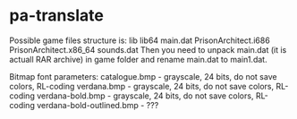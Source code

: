# pa-translate

Possible game files structure is:
lib
lib64
main.dat
PrisonArchitect.i686
PrisonArchitect.x86_64
sounds.dat
Then you need to unpack main.dat (it is actuall RAR archive) in game folder and rename main.dat to main1.dat.

Bitmap font parameters:
catalogue.bmp - grayscale, 24 bits, do not save colors, RL-coding
verdana.bmp - grayscale, 24 bits, do not save colors, RL-coding
verdana-bold.bmp - grayscale, 24 bits, do not save colors, RL-coding
verdana-bold-outlined.bmp - ???


